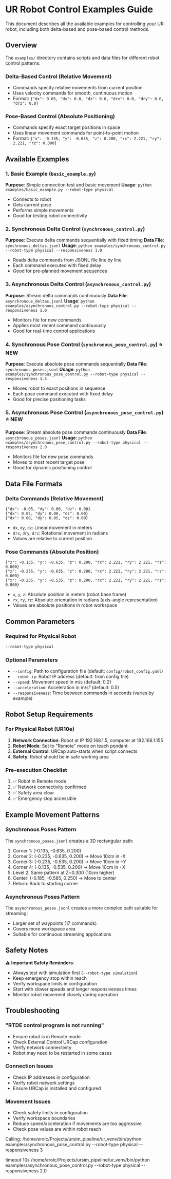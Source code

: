 # UR Robot Control Examples Guide

This document describes all the available examples for controlling your UR robot, including both delta-based and pose-based control methods.

## Overview

The `examples/` directory contains scripts and data files for different robot control patterns:

### Delta-Based Control (Relative Movement)
- Commands specify relative movements from current position
- Uses velocity commands for smooth, continuous motion
- Format: `{"dx": 0.05, "dy": 0.0, "dz": 0.0, "drx": 0.0, "dry": 0.0, "drz": 0.0}`

### Pose-Based Control (Absolute Positioning)
- Commands specify exact target positions in space
- Uses linear movement commands for point-to-point motion
- Format: `{"x": -0.135, "y": -0.635, "z": 0.200, "rx": 2.221, "ry": 2.221, "rz": 0.000}`

## Available Examples

### 1. Basic Example (`basic_example.py`)
**Purpose**: Simple connection test and basic movement
**Usage**: `python examples/basic_example.py --robot-type physical`
- Connects to robot
- Gets current pose
- Performs simple movements
- Good for testing robot connectivity

### 2. Synchronous Delta Control (`synchronous_control.py`)
**Purpose**: Execute delta commands sequentially with fixed timing
**Data File**: `synchronous_deltas.jsonl`
**Usage**: `python examples/synchronous_control.py --robot-type physical --responsiveness 1.0`
- Reads delta commands from JSONL file line by line
- Each command executed with fixed delay
- Good for pre-planned movement sequences

### 3. Asynchronous Delta Control (`asynchronous_control.py`)
**Purpose**: Stream delta commands continuously
**Data File**: `asynchronous_deltas.jsonl`
**Usage**: `python examples/asynchronous_control.py --robot-type physical --responsiveness 1.0`
- Monitors file for new commands
- Applies most recent command continuously
- Good for real-time control applications

### 4. Synchronous Pose Control (`synchronous_pose_control.py`) ⭐ NEW
**Purpose**: Execute absolute pose commands sequentially
**Data File**: `synchronous_poses.jsonl`
**Usage**: `python examples/synchronous_pose_control.py --robot-type physical --responsiveness 1.5`
- Moves robot to exact positions in sequence
- Each pose command executed with fixed delay
- Good for precise positioning tasks

### 5. Asynchronous Pose Control (`asynchronous_pose_control.py`) ⭐ NEW
**Purpose**: Stream absolute pose commands continuously
**Data File**: `asynchronous_poses.jsonl`
**Usage**: `python examples/asynchronous_pose_control.py --robot-type physical --responsiveness 2.0`
- Monitors file for new pose commands
- Moves to most recent target pose
- Good for dynamic positioning control

## Data File Formats

### Delta Commands (Relative Movement)
```jsonl
{"dx": -0.05, "dy": 0.00, "dz": 0.00}
{"dx": 0.05, "dy": 0.00, "dz": 0.00}
{"dx": 0.00, "dy": 0.05, "dz": 0.00}
```
- `dx`, `dy`, `dz`: Linear movement in meters
- `drx`, `dry`, `drz`: Rotational movement in radians
- Values are relative to current position

### Pose Commands (Absolute Position)
```jsonl
{"x": -0.135, "y": -0.635, "z": 0.200, "rx": 2.221, "ry": 2.221, "rz": 0.000}
{"x": -0.235, "y": -0.635, "z": 0.200, "rx": 2.221, "ry": 2.221, "rz": 0.000}
{"x": -0.235, "y": -0.535, "z": 0.200, "rx": 2.221, "ry": 2.221, "rz": 0.000}
```
- `x`, `y`, `z`: Absolute position in meters (robot base frame)
- `rx`, `ry`, `rz`: Absolute orientation in radians (axis-angle representation)
- Values are absolute positions in robot workspace

## Common Parameters

### Required for Physical Robot
```bash
--robot-type physical
```

### Optional Parameters
- `--config`: Path to configuration file (default: `config/robot_config.yaml`)
- `--robot-ip`: Robot IP address (default: from config file)
- `--speed`: Movement speed in m/s (default: 0.2)
- `--acceleration`: Acceleration in m/s² (default: 0.5)
- `--responsiveness`: Time between commands in seconds (varies by example)

## Robot Setup Requirements

### For Physical Robot (UR10e)
1. **Network Connection**: Robot at IP 192.168.1.5, computer at 192.168.1.155
2. **Robot Mode**: Set to "Remote" mode on teach pendant
3. **External Control**: URCap auto-starts when script connects
4. **Safety**: Robot should be in safe working area

### Pre-execution Checklist
1. ✅ Robot in Remote mode
2. ✅ Network connectivity confirmed
3. ✅ Safety area clear
4. ✅ Emergency stop accessible

## Example Movement Patterns

### Synchronous Poses Pattern
The `synchronous_poses.jsonl` creates a 3D rectangular path:
1. Corner 1: (-0.135, -0.635, 0.200)
2. Corner 2: (-0.235, -0.635, 0.200) → Move 10cm in -X
3. Corner 3: (-0.235, -0.535, 0.200) → Move 10cm in +Y  
4. Corner 4: (-0.135, -0.535, 0.200) → Move 10cm in +X
5. Level 2: Same pattern at Z=0.300 (10cm higher)
6. Center: (-0.185, -0.585, 0.250) → Move to center
7. Return: Back to starting corner

### Asynchronous Poses Pattern
The `asynchronous_poses.jsonl` creates a more complex path suitable for streaming:
- Larger set of waypoints (17 commands)
- Covers more workspace area
- Suitable for continuous streaming applications

## Safety Notes

⚠️ **Important Safety Reminders**:
- Always test with simulation first (`--robot-type simulation`)
- Keep emergency stop within reach
- Verify workspace limits in configuration
- Start with slower speeds and longer responsiveness times
- Monitor robot movement closely during operation

## Troubleshooting

### "RTDE control program is not running"
- Ensure robot is in Remote mode
- Check External Control URCap configuration
- Verify network connectivity
- Robot may need to be restarted in some cases

### Connection Issues
- Check IP addresses in configuration
- Verify robot network settings
- Ensure URCap is installed and configured

### Movement Issues
- Check safety limits in configuration
- Verify workspace boundaries
- Reduce speed/acceleration if movements are too aggressive
- Check pose values are within robot reach


Calling:
/home/erolc/Projects/ursim_pipeline/ur_venv/bin/python examples/synchronous_pose_control.py --robot-type physical --responsiveness 3


timeout 10s /home/erolc/Projects/ursim_pipeline/ur_venv/bin/python examples/asynchronous_pose_control.py --robot-type physical --responsiveness 2.0